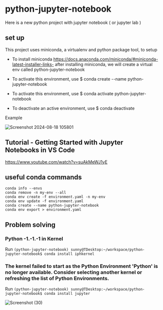 # python-jupyter-notebook

Here is a new python project with jupyter notebook ( or jupyter lab )


## set up

This project uses miniconda, a virtualenv and python package tool, to setup

- To install miniconda https://docs.anaconda.com/miniconda/#miniconda-latest-installer-links- after installing miniconda, we will create a virtual env called python-jupyter-notebook

- To activate this environment, use $ conda create --name python-jupyter-notebook
- To activate this environment, use $ conda activate python-jupyter-notebook
- To deactivate an active environment, use $ conda deactivate

Example

![Screenshot 2024-08-18 105801](https://github.com/user-attachments/assets/854a2ab7-52e0-45fd-a00a-18ba1cee1f51)


## Tutorial - Getting Started with Jupyter Notebooks in VS Code

https://www.youtube.com/watch?v=suAkMeWJ1yE

## useful conda commands

```
conda info --envs
conda remove -n my-env --all
conda env create -f environment.yaml -n my-env
conda env update -f environment.yaml
conda create --name python-jupyter-notebook
conda env export > environment.yaml
```

## Problem solving

### Python -1.-1.-1 in Kernel

Run `(python-jupyter-notebook) sunny@TDesktop:~/workspace/python-jupyter-notebook$ conda install iphkernel`

### The kernel failed to start as the Python Environment 'Python' is no longer available. Consider selecting another kernel or refreshing the list of Python Environments.

Run `(python-jupyter-notebook) sunny@TDesktop:~/workspace/python-jupyter-notebook$ conda install jupyter`


![Screenshot (30)](https://github.com/user-attachments/assets/72da392b-b52d-49f3-9827-63a4c1320660)


